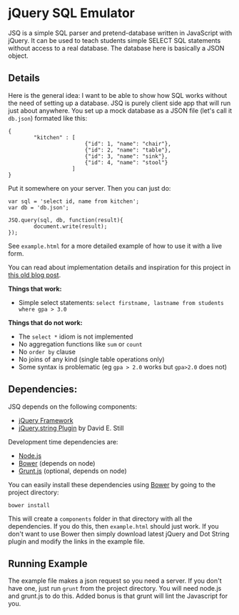 jQuery SQL Emulator
===

JSQ is a simple SQL parser and pretend-database written in JavaScript with jQuery. It can be used to teach students simple SELECT SQL statements without access to a real database. The database here is basically a JSON object.

Details
-------

Here is the general idea: I want to be able to show how SQL works without the need of setting up a database. JSQ is purely client side app that will run just about anywhere. You set up a mock database as a JSON file (let's call it `db.json`) formated like this:

    { 
			"kitchen" : [	
							{"id": 1, "name": "chair"}, 
							{"id": 2, "name": "table"}, 
							{"id": 3, "name": "sink"}, 
							{"id": 4, "name": "stool"}
						]
    }

Put it somewhere on your server. Then you can just do:

    var sql = 'select id, name from kitchen';
    var db = 'db.json';

    JSQ.query(sql, db, function(result){
            document.write(result);
    });

See `example.html` for a more detailed example of how to use it with a live form. 

You can read about implementation details and inspiration for this project in [this old blog post][ti].

**Things that work:**

* Simple select statements: `select firstname, lastname from students where gpa > 3.0`

**Things that do not work:**

* The `select *` idiom is not implemented
* No aggregation functions like `sum` or `count`
* No `order by` clause
* No joins of any kind (single table operations only)
* Some syntax is problematic (eg `gpa > 2.0` works but `gpa>2.0` does not)

Dependencies:
---

JSQ depends on the following components:

  - [jQuery Framework][jq]
  - [jQuery.string Plugin][ds] by David E. Still

Development time dependencies are:

* [Node.js][no]
* [Bower][bo] (depends on node)
* [Grunt.js][gj] (optional, depends on node)

You can easily install these dependencies using [Bower][bo] by going to the project directory:

    bower install

This will create a `components` folder in that directory with all the dependencies. If you do this, then `example.html` should just work. If you don't want to use Bower then simply download latest jQuery and Dot String plugin and modify the links in the example file.

Running Example
---

The example file makes a json request so you need a server. If you don't have one, just run `grunt` from the project directory. You will need node.js and grunt.js to do this. Added bonus is that grunt will lint the Javascript for you.

[ti]: http://www.terminally-incoherent.com/blog/2009/05/12/sql-emulation-tool-in-javascript/
[ds]: http://stilldesigning.com/dotstring/
[bo]: http://twitter.github.com/bower/
[jq]: http://jquery.org
[no]: http://nodejs.org
[gj]: http://gruntjs.com/
